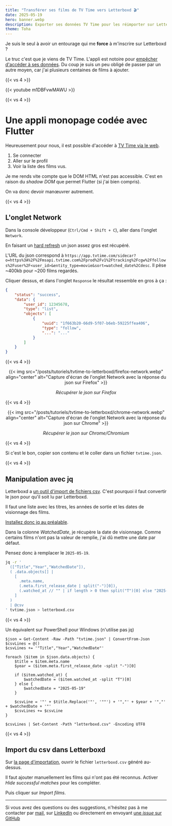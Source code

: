 ```yaml
---
title: "Transférer ses films de TV Time vers Letterboxd 🎬"
date: 2025-05-19
hero: banner.webp
description: Exporter ses données TV Time pour les réimporter sur Letterboxd
theme: Toha
---
```



Je suis le seul à avoir un entourage qui me **force** à m'inscrire sur Letterboxd ? 

Le truc c'est que je viens de TV Time. L'appli est notoire pour [empêcher d'accéder à ses données](https://www.reddit.com/r/TVTime/comments/mxx3km/do_you_know_a_way_to_exportimport_watchlist_and/). Du coup je suis un peu obligé de passer par un autre moyen, car j'ai plusieurs centaines de films à ajouter.

{{< vs 4 >}}

{{< youtube m1DBFvwMAWU >}}

{{< vs 4 >}}

# Une appli monopage codée avec Flutter

Heureusement pour nous, il est possible d'accéder à [TV Time via le web](https://app.tvtime.com/).

1. Se connecter
2. Aller sur le profil
3. Voir la liste des films vus.

Je me rends vite compte que le DOM HTML n'est pas accessible. C'est en raison du *shadow DOM* que permet Flutter (si j'ai bien compris). 

On va donc devoir manœuvrer autrement.

{{< vs 4 >}}

## L'onglet Network

Dans la console développeur (`Ctrl/Cmd + Shift + C`), aller dans l'onglet `Network`. 

En faisant un [hard refresh](https://sensorstechforum.com/fr/hard-refresh-browsers-force-clear-cache/) un json assez gros est récupéré. 

L'URL du json correspond à `https://app.tvtime.com/sidecar?o=https%3A%2F%2Fmsapi.tvtime.com%2Fprod%2Fv1%2Ftracking%2Fcgw%2Ffollows%2Fuser%2F<user_id>&entity_type=movie&sort=watched_date%2Cdesc`. Il pèse ~400kb pour ~200 films regardés.

Cliquer dessus, et dans l'onglet `Response` le résultat ressemble en gros à ça :

```json
{
    "status": "success",
    "data": {
        "user_id": 12345678,
        "type": "list",
        "objects": [
            {
                "uuid": "1f663b20-66d9-5f07-b6eb-59225ffea406",
                "type": "follow",
                "...": "..."
            }
        ]
    }
}
```

{{< vs 4 >}}

<p align="center">
  {{< img src="/posts/tutoriels/tvtime-to-letterboxd/firefox-network.webp" align="center" alt="Capture d'écran de l'onglet Network avec la réponse du json sur Firefox" >}}
  <p style="text-align: center;"><i>Récupérer le json sur Firefox</i></p>
</p>

{{< vs 4 >}}

<p align="center">
  {{< img src="/posts/tutoriels/tvtime-to-letterboxd/chrome-network.webp" align="center" alt="Capture d'écran de l'onglet Network avec la réponse du json sur Chrome" >}}
  <p style="text-align: center;"><i>Récupérer le json sur Chrome/Chromium</i></p>
</p>

{{< vs 4 >}}

Si c'est le bon, copier son contenu et le coller dans un fichier `tvtime.json`.

{{< vs 4 >}}

## Manipulation avec jq

Letterboxd a [un outil d'import de fichiers csv](https://letterboxd.com/about/importing-data/). C'est pourquoi il faut convertir le json pour qu'il soit lu par Letterboxd. 

Il faut une liste avec les titres, les années de sortie et les dates de visionnage des films.

[Installez donc jq au préalable](https://jqlang.org/download/).

Dans la colonne *WatchedDate*, je récupère la date de visionnage. Comme certains films n'ont pas la valeur de remplie, j'ai dû mettre une date par défaut. 

Pensez donc à remplacer le `2025-05-19`.

```bash
jq -r '
  (["Title","Year","WatchedDate"]),
  ( .data.objects[] |
    [
      .meta.name,
      (.meta.first_release_date | split("-")[0]),
      (.watched_at // "" | if length > 0 then split("T")[0] else "2025-05-19" end)
    ]
  )
  | @csv
' tvtime.json > letterboxd.csv
```

{{< vs 4 >}}

Un équivalent sur PowerShell pour Windows (n'utilise pas jq)

```pwsh
$json = Get-Content -Raw -Path "tvtime.json" | ConvertFrom-Json
$csvLines = @()
$csvLines += '"Title","Year","WatchedDate"'

foreach ($item in $json.data.objects) {
    $title = $item.meta.name
    $year = ($item.meta.first_release_date -split "-")[0]

    if ($item.watched_at) {
        $watchedDate = ($item.watched_at -split "T")[0]
    } else {
        $watchedDate = "2025-05-19"
    }

    $csvLine = '"' + $title.Replace('"', '""') + '","' + $year + '","' + $watchedDate + '"'
    $csvLines += $csvLine
}

$csvLines | Set-Content -Path "letterboxd.csv" -Encoding UTF8
```

{{< vs 4 >}}

## Import du csv dans Letterboxd

Sur [la page d'importation](https://letterboxd.com/import/), ouvrir le fichier `letterboxd.csv` généré au-dessus. 

Il faut ajouter manuellement les films qui n'ont pas été reconnus. Activer *Hide successful matches* pour les compléter. 

Puis cliquer sur *Import films*.

---

Si vous avez des questions ou des suggestions, n'hésitez pas à me contacter par [mail](mailto:timothe@chauvet.cloud), sur [LinkedIn](https://www.linkedin.com/in/timothechauvet/) ou directement en envoyant [une *issue* sur GitHub](https://github.com/timothechauvet/timothechauvet.github.io/issues)